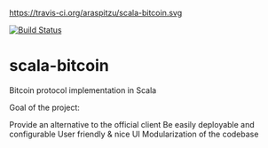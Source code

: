 https://travis-ci.org/araspitzu/scala-bitcoin.svg

[![Build Status](https://travis-ci.org/araspitzu/scala-bitcoin.svg)](https://travis-ci.org/araspitzu/scala-bitcoin)

# scala-bitcoin
Bitcoin protocol implementation in Scala

Goal of the project:

Provide an alternative to the official client
Be easily deployable and configurable
User friendly & nice UI
Modularization of the codebase 


